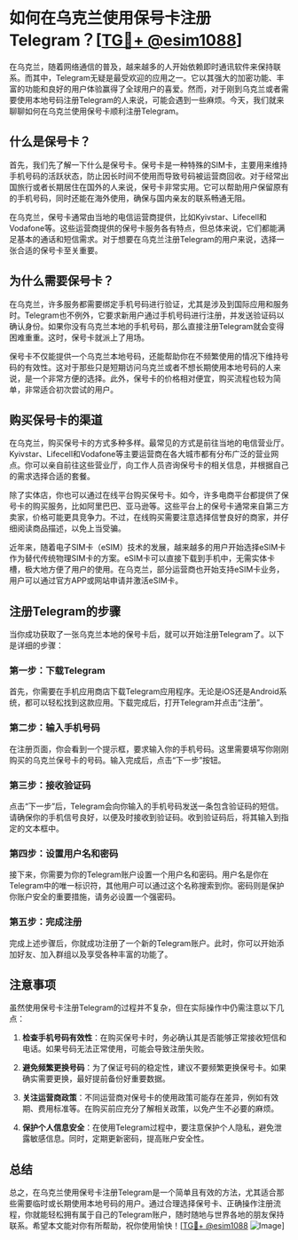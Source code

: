 # 如何在乌克兰使用保号卡注册Telegram？[[TG💪+ @esim1088](https://t.me/s/esim1088)]

在乌克兰，随着网络通信的普及，越来越多的人开始依赖即时通讯软件来保持联系。而其中，Telegram无疑是最受欢迎的应用之一。它以其强大的加密功能、丰富的功能和良好的用户体验赢得了全球用户的喜爱。然而，对于刚到乌克兰或者需要使用本地号码注册Telegram的人来说，可能会遇到一些麻烦。今天，我们就来聊聊如何在乌克兰使用保号卡顺利注册Telegram。

## 什么是保号卡？

首先，我们先了解一下什么是保号卡。保号卡是一种特殊的SIM卡，主要用来维持手机号码的活跃状态，防止因长时间不使用而导致号码被运营商回收。对于经常出国旅行或者长期居住在国外的人来说，保号卡非常实用。它可以帮助用户保留原有的手机号码，同时还能在海外使用，确保与国内亲友的联系畅通无阻。

在乌克兰，保号卡通常由当地的电信运营商提供，比如Kyivstar、Lifecell和Vodafone等。这些运营商提供的保号卡服务各有特点，但总体来说，它们都能满足基本的通话和短信需求。对于想要在乌克兰注册Telegram的用户来说，选择一张合适的保号卡至关重要。

## 为什么需要保号卡？

在乌克兰，许多服务都需要绑定手机号码进行验证，尤其是涉及到国际应用和服务时。Telegram也不例外，它要求新用户通过手机号码进行注册，并发送验证码以确认身份。如果你没有乌克兰本地的手机号码，那么直接注册Telegram就会变得困难重重。这时，保号卡就派上了用场。

保号卡不仅能提供一个乌克兰本地号码，还能帮助你在不频繁使用的情况下维持号码的有效性。这对于那些只是短期访问乌克兰或者不想长期使用本地号码的人来说，是一个非常方便的选择。此外，保号卡的价格相对便宜，购买流程也较为简单，非常适合初次尝试的用户。

## 购买保号卡的渠道

在乌克兰，购买保号卡的方式多种多样。最常见的方式是前往当地的电信营业厅。Kyivstar、Lifecell和Vodafone等主要运营商在各大城市都有分布广泛的营业网点。你可以亲自前往这些营业厅，向工作人员咨询保号卡的相关信息，并根据自己的需求选择合适的套餐。

除了实体店，你也可以通过在线平台购买保号卡。如今，许多电商平台都提供了保号卡的购买服务，比如阿里巴巴、亚马逊等。这些平台上的保号卡通常来自第三方卖家，价格可能更具竞争力。不过，在线购买需要注意选择信誉良好的商家，并仔细阅读商品描述，以免上当受骗。

近年来，随着电子SIM卡（eSIM）技术的发展，越来越多的用户开始选择eSIM卡作为替代传统物理SIM卡的方案。eSIM卡可以直接下载到手机中，无需实体卡槽，极大地方便了用户的使用。在乌克兰，部分运营商也开始支持eSIM卡业务，用户可以通过官方APP或网站申请并激活eSIM卡。

## 注册Telegram的步骤

当你成功获取了一张乌克兰本地的保号卡后，就可以开始注册Telegram了。以下是详细的步骤：

### 第一步：下载Telegram

首先，你需要在手机应用商店下载Telegram应用程序。无论是iOS还是Android系统，都可以轻松找到这款应用。下载完成后，打开Telegram并点击“注册”。

### 第二步：输入手机号码

在注册页面，你会看到一个提示框，要求输入你的手机号码。这里需要填写你刚刚购买的乌克兰保号卡的号码。输入完成后，点击“下一步”按钮。

### 第三步：接收验证码

点击“下一步”后，Telegram会向你输入的手机号码发送一条包含验证码的短信。请确保你的手机信号良好，以便及时接收到验证码。收到验证码后，将其输入到指定的文本框中。

### 第四步：设置用户名和密码

接下来，你需要为你的Telegram账户设置一个用户名和密码。用户名是你在Telegram中的唯一标识符，其他用户可以通过这个名称搜索到你。密码则是保护你账户安全的重要措施，请务必设置一个强密码。

### 第五步：完成注册

完成上述步骤后，你就成功注册了一个新的Telegram账户。此时，你可以开始添加好友、加入群组以及享受各种丰富的功能了。

## 注意事项

虽然使用保号卡注册Telegram的过程并不复杂，但在实际操作中仍需注意以下几点：

1. **检查手机号码有效性**：在购买保号卡时，务必确认其是否能够正常接收短信和电话。如果号码无法正常使用，可能会导致注册失败。
   
2. **避免频繁更换号码**：为了保证号码的稳定性，建议不要频繁更换保号卡。如果确实需要更换，最好提前备份好重要数据。

3. **关注运营商政策**：不同运营商对保号卡的使用政策可能存在差异，例如有效期、费用标准等。在购买前应充分了解相关政策，以免产生不必要的麻烦。

4. **保护个人信息安全**：在使用Telegram过程中，要注意保护个人隐私，避免泄露敏感信息。同时，定期更新密码，提高账户安全性。

## 总结

总之，在乌克兰使用保号卡注册Telegram是一个简单且有效的方法，尤其适合那些需要临时或长期使用本地号码的用户。通过合理选择保号卡、正确操作注册流程，你就能轻松拥有属于自己的Telegram账户，随时随地与世界各地的朋友保持联系。希望本文能对你有所帮助，祝你使用愉快！[[TG💪+ @esim1088](https://t.me/s/esim1088) ![Image](https://i.postimg.cc/4NQfJmqS/Snipaste-2025-05-13-00-14-12.png)]